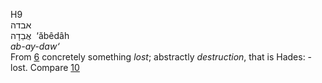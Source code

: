 H9  
אבדה  
אֲבֵדָה ‎ ‘ăbêdâh  
*ab-ay-daw‘*  
From [6](h0006) concretely something *lost*; abstractly *destruction*,
that is Hades: - lost. Compare [10](h0010)  
